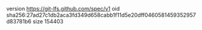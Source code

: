 version https://git-lfs.github.com/spec/v1
oid sha256:27ad27c1db2aca3fd349d658cabb1f11d5e20dff0460581459352957d83781b6
size 154403
